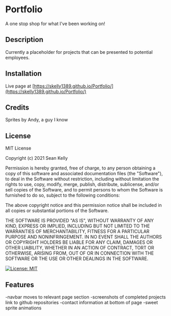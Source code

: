 # Portfolio

A one stop shop for what I've been working on!

## Description

Currently a placeholder for projects that can be presented to potential employees. 

## Installation

Live page at [https://skelly1389.github.io/Portfolio/](https://skelly1389.github.io/Portfolio/)

## Credits

Sprites by Andy, a guy I know

## License

MIT License

Copyright (c) 2021 Sean Kelly

Permission is hereby granted, free of charge, to any person obtaining a copy
of this software and associated documentation files (the "Software"), to deal
in the Software without restriction, including without limitation the rights
to use, copy, modify, merge, publish, distribute, sublicense, and/or sell
copies of the Software, and to permit persons to whom the Software is
furnished to do so, subject to the following conditions:

The above copyright notice and this permission notice shall be included in all
copies or substantial portions of the Software.

THE SOFTWARE IS PROVIDED "AS IS", WITHOUT WARRANTY OF ANY KIND, EXPRESS OR
IMPLIED, INCLUDING BUT NOT LIMITED TO THE WARRANTIES OF MERCHANTABILITY,
FITNESS FOR A PARTICULAR PURPOSE AND NONINFRINGEMENT. IN NO EVENT SHALL THE
AUTHORS OR COPYRIGHT HOLDERS BE LIABLE FOR ANY CLAIM, DAMAGES OR OTHER
LIABILITY, WHETHER IN AN ACTION OF CONTRACT, TORT OR OTHERWISE, ARISING FROM,
OUT OF OR IN CONNECTION WITH THE SOFTWARE OR THE USE OR OTHER DEALINGS IN THE
SOFTWARE.

[![License: MIT](https://img.shields.io/badge/License-MIT-yellow.svg)](https://opensource.org/licenses/MIT)

## Features

-navbar moves to relevant page section
-screenshots of completed projects link to github repositories
-contact information at bottom of page
-sweet sprite animations